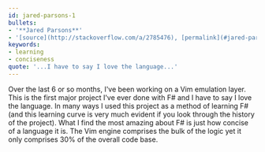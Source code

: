 ```yaml
---
id: jared-parsons-1
bullets:
- '**Jared Parsons**'
- '[source](http://stackoverflow.com/a/2785476), [permalink](#jared-parsons-1)'
keywords:
- learning
- conciseness
quote: '...I have to say I love the language...'
---
```

Over the last 6 or so months, I've been working on a Vim emulation layer. This is the first major project I've ever done with F# 
and I have to say I love the language. In many ways I used this project as a method of learning 
F# (and this learning curve is very much evident if you look through the history of the project). 
What I find the most amazing about F# is just how concise of a language it is. The Vim engine comprises 
the bulk of the logic yet it only comprises 30% of the overall code base.
    